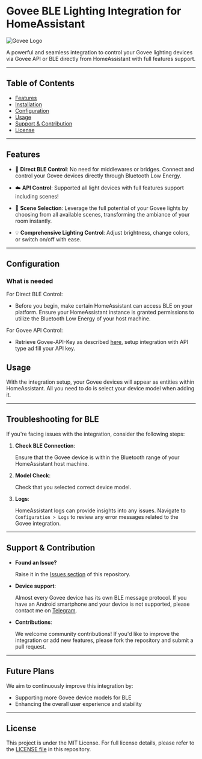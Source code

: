 # Govee BLE Lighting Integration for HomeAssistant

![Govee Logo](assets/govee-logo.png)

A powerful and seamless integration to control your Govee lighting devices via Govee API or BLE directly from HomeAssistant with full features support.

---

## Table of Contents

- [Features](#features)
- [Installation](#installation)
- [Configuration](#configuration)
- [Usage](#usage)
- [Support & Contribution](#support--contribution)
- [License](#license)

---

## Features

- 🚀 **Direct BLE Control**: No need for middlewares or bridges. Connect and control your Govee devices directly through Bluetooth Low Energy.

- ☁️ **API Control**: Supported all light devices with full features support including scenes!

- 🌈 **Scene Selection**: Leverage the full potential of your Govee lights by choosing from all available scenes, transforming the ambiance of your room instantly.
  
- 💡 **Comprehensive Lighting Control**: Adjust brightness, change colors, or switch on/off with ease.

---

## Configuration

### What is needed

For Direct BLE Control:
- Before you begin, make certain HomeAssistant can access BLE on your platform. Ensure your HomeAssistant instance is granted permissions to utilize the Bluetooth Low Energy of your host machine.

For Govee API Control:
- Retrieve Govee-API-Key as described [here](https://developer.govee.com/reference/apply-you-govee-api-key), setup integration with API type ad fill your API key.

## Usage

With the integration setup, your Govee devices will appear as entities within HomeAssistant. All you need to do is select your device model when adding it.

---

## Troubleshooting for BLE

If you're facing issues with the integration, consider the following steps:

1. **Check BLE Connection**: 
   
   Ensure that the Govee device is within the Bluetooth range of your HomeAssistant host machine.

2. **Model Check**:

   Check that you selected correct device model.

3. **Logs**:

   HomeAssistant logs can provide insights into any issues. Navigate to `Configuration > Logs` to review any error messages related to the Govee integration.

---

## Support & Contribution

- **Found an Issue?** 
   
   Raise it in the [Issues section](https://github.com/Beshelmek/govee_ble_lights/issues) of this repository.

- **Device support**:

   Almost every Govee device has its own BLE message protocol. If you have an Android smartphone and your device is not supported, please contact me on [Telegram](https://t.me/Beshelmek).

- **Contributions**:

   We welcome community contributions! If you'd like to improve the integration or add new features, please fork the repository and submit a pull request.

---

## Future Plans

We aim to continuously improve this integration by:

- Supporting more Govee device models for BLE
- Enhancing the overall user experience and stability

---

## License

This project is under the MIT License. For full license details, please refer to the [LICENSE file](https://github.com/Beshelmek/govee_ble_lights/blob/main/LICENSE) in this repository.
